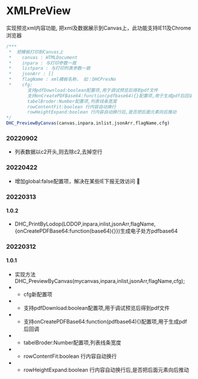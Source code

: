 # XMLPreView
实现预览xml内容功能, 把xml及数据展示到Canvas上，此功能支持IE11及Chrome浏览器
```js
/***
 *  把模板打印到Canvas上
 *    canvas : HTMLDocument
 *    inpara : 与打印参数一致
 *    listpara : 与打印列表参数一致
 *    jsonArr : []
 *    flagName : xml模板名称， 如：DHCPresNo
 *    cfg:
        支持pdfDownload:boolean配置项,用于调试预览后得到pdf文件
        支持onCreatePDFBase64:function(pdfbase64){}配置项,用于生成pdf后回调
        tabelBroder:Number配置项,列表线条宽度
        rowContentFit:boolean 行内容自动换行
        rowHeightExpand:boolean 行内容自动换行后,是否把后面元素向后推动
*/
DHC_PreviewByCanvas(canvas,inpara,inlist,jsonArr,flagName,cfg)
```
### 20220902
- 列表数据以c2开头,则去除c2,去掉空行

### 20220422
- 增加global:false配置项，解决在某些IE下报无效访问 :bug:

### 20220313
#### 1.0.2
- DHC_PrintByLodop(LODOP,inpara,inlist,jsonArr,flagName,{onCreatePDFBase64:function(base64){}})生成电子处方pdfbase64

### 20220312
#### 1.0.1
- 实现方法DHC_PreviewByCanvas(mycanvas,inpara,inlist,jsonArr,flagName,cfg);
- - cfg新配置项
- - 支持pdfDownload:boolean配置项,用于调试预览后得到pdf文件
- - 支持onCreatePDFBase64:function(pdfbase64){}配置项,用于生成pdf后回调
- - tabelBroder:Number配置项,列表线条宽度
- - rowContentFit:boolean 行内容自动换行
- - rowHeightExpand:boolean 行内容自动换行后,是否把后面元素向后推动
